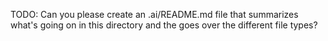 TODO: Can you please create an .ai/README.md file that summarizes what's going on in this directory and the goes over the different file types?